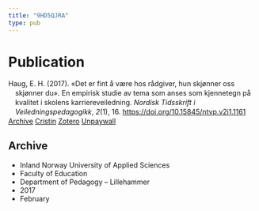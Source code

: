 ```yaml
---
title: "9HD5QJRA"
type: pub
---
```

<h1>Publication</h1>
<article id="csl-bib-container-9HD5QJRA" class="csl-bib-container">
  <div class="csl-bib-body" style="line-height: 1.35; padding-left: 1em; text-indent:-1em;">
  <div class="csl-entry">Haug, E. H. (2017). &#xAB;Det er fint &#xE5; v&#xE6;re hos r&#xE5;dgiver, hun skj&#xF8;nner oss skj&#xF8;nner du&#xBB;. En empirisk studie av tema som anses som kjennetegn p&#xE5; kvalitet i skolens karriereveiledning. <i>Nordisk Tidsskrift i Veiledningspedagogikk</i>, <i>2</i>(1), 16. <a href="https://doi.org/10.15845/ntvp.v2i1.1161">https://doi.org/10.15845/ntvp.v2i1.1161</a></div>
</div>
  <div class="csl-bib-buttons">
    <a href="#taxonomy-article-9HD5QJRA" class="csl-bib-button">Archive</a>
    <a href alt="Cristin URL" class="csl-bib-button">Cristin</a>
    <a href alt="Zotero URL" class="csl-bib-button">Zotero</a>
    <a href="https://boap.uib.no/index.php/nordvei/article/download/1161/1026" class="csl-bib-button">Unpaywall</a>
  </div>
  <div id="csl-bib-meta-container-9HD5QJRA"></div>
</article>
<div id="csl-bib-meta-9HD5QJRA" class="csl-bib-meta">
  <article id="taxonomy-article-9HD5QJRA" class="taxonomy-article">
    <h1>Archive</h1>
    <ul>
      <li>Inland Norway University of Applied Sciences</li>
      <li>Faculty of Education</li>
      <li>Department of Pedagogy – Lillehammer</li>
      <li>2017</li>
      <li>February</li>
    </ul>
  </article>
</div>
